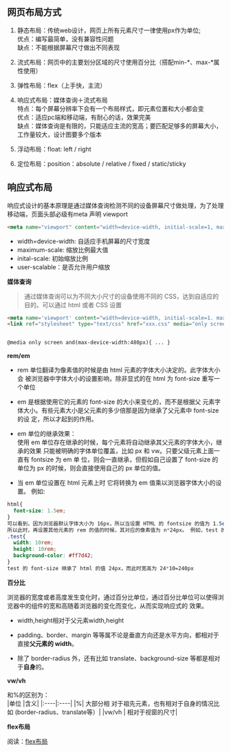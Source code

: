 ## 网页布局方式   
1. 静态布局：传统web设计，网页上所有元素尺寸一律使用px作为单位;   
优点：编写最简单，没有兼容性问题  
缺点：不能根据屏幕尺寸做出不同表现  

2. 流式布局：网页中的主要划分区域的尺寸使用百分比（搭配min-*、max-*属性使用）   
3. 弹性布局：flex（上手快，主流）   
4. 响应式布局：媒体查询＋流式布局    
特点：每个屏幕分辨率下会有一个布局样式，即元素位置和大小都会变   
优点：适应pc端和移动端，有耐心的话，效果完美     
缺点：媒体查询是有限的，只能适应主流的宽高；要匹配足够多的屏幕大小，工作量较大，设计图要多个版本   
5. 浮动布局：float: left / right   
6. 定位布局：position：absolute / relative / fixed / static/sticky     

## 响应式布局

响应式设计的基本原理是通过媒体查询检测不同的设备屏幕尺寸做处理，为了处理移动端，页面头部必级有meta 声明 viewport

```html
<meta name="viewport" content="width=device-width, initial-scale=1, maximum-scale=1, user-scalable=no">
```
- width=device-width: 自适应手机屏幕的尺寸宽度
- maximum-scale: 缩放比例最大值   
- inital-scale: 初始缩放比例
- user-scalable：是否允许用户缩放  


<b>媒体查询</b>   

>通过媒体查询可以为不同大小尺寸的设备使用不同的 CSS，达到自适应的目的。可以通过 html 或者 CSS 设置  

```html
<meta name='viewport' content="width=device-width, initial-scale=1. maximum-scale=1,user-scalable=no">
<link ref="stylesheet" type="text/css" href="xxx.css" media="only screen and(max-device-width: 480px)">


@media only screen and(max-device-width:480px){ ... }
```  


<b>rem/em</b>

- rem 单位翻译为像素值的时候是由 html 元素的字体大小决定的。此字体大小会 被浏览器中字体大小的设置影响，除非显式的在 html 为 font-size 重写一个单位   

- em 是根据使用它的元素的 font-size 的大小来变化的，而不是根据父 元素字体大小。有些元素大小是父元素的多少倍那是因为继承了父元素中 font-size 的设 定，所以才起到的作用。    

- em 单位的继承效果：  
使用 em 单位存在继承的时候，每个元素将自动继承其父元素的字体大小，继承的效果 只能被明确的字体单位覆盖，比如 px 和 vw。只要父级元素上面一直有 fontsize 为 em 单 位，则会一直继承，但假如自己设置了 font-size 的单位为 px 的时候，则会直接使用自己的 px 单位的值。      

- 当 em 单位设置在 html 元素上时
它将转换为 em 值乘以浏览器字体大小的设置。 例如:

```css
html{
  font-size: 1.5em; 
}
可以看到，因为浏览器默认字体大小为 16px，所以当设置 HTML 的 fontsize 的值为 1.5em 的售后，其对应的 px 的值为 16*1.5=24px
所以此时，再设置其他元素的 rem 的值的时候，其对应的像素值为 n*24px。 例如，test 的 rem 的值为 10，
.test{
  width: 10rem;
  height: 10rem;
  background-color: #ff7d42; 
}
test 的 font-size 继承了 html 的值 24px，而此时宽高为 24*10=240px 
```


<b>百分比</b>

浏览器的宽度或者高度发生变化时，通过百分比单位，通过百分比单位可以使得浏览器中的组件的宽和高随着浏览器的变化而变化，从而实现响应式的 效果。   

- width,height相对于父元素width,height

- padding、border、margin 等等属不论是垂直方向还是水平方向，都相对于直接<b>父元素的 width</b>。   

- 除了 border-radius 外，还有比如 translate、background-size 等都是相对于<b>自身</b>的。


<b>vw/vh</b>  

和%的区别为：   
|单位 |含义|
|:----|:----|
|%| 大部分相  对于祖先元素，也有相对于自身的情况比如 (border-radius、translate等）|
|vw/vh | 相对于视窗的尺寸|

<b>flex布局</b> 

阅读：[flex布局](https://blog.csdn.net/jarvan5/article/details/115361945?ops_request_misc=%257B%2522request%255Fid%2522%253A%2522166884450416782414912902%2522%252C%2522scm%2522%253A%252220140713.130102334..%2522%257D&request_id=166884450416782414912902&biz_id=0&utm_medium=distribute.pc_search_result.none-task-blog-2~all~top_positive~default-1-115361945-null-null.142^v65^control,201^v3^control_1,213^v2^t3_esquery_v3&utm_term=flex%E5%B8%83%E5%B1%80&spm=1018.2226.3001.4187)